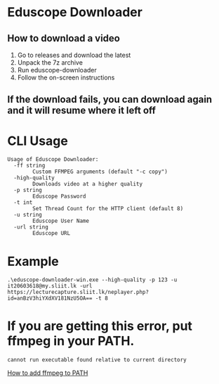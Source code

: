 # Eduscope Downloader


## How to download a video

1. Go to releases and download the latest
2. Unpack the 7z archive
3. Run eduscope-downloader
4. Follow the on-screen instructions

## If the download fails, you can download again and it will resume where it left off

# CLI Usage 

```
Usage of Eduscope Downloader:
  -ff string
        Custom FFMPEG arguments (default "-c copy")
  -high-quality
        Downloads video at a higher quality    
  -p string
        Eduscope Password
  -t int
        Set Thread Count for the HTTP client (default 8)
  -u string
        Eduscope User Name
  -url string
        Eduscope URL
```

# Example
```
.\eduscope-downloader-win.exe --high-quality -p 123 -u it20603618@my.sliit.lk -url https://lecturecapture.sliit.lk/neplayer.php?id=anBzV3hiYXdXV181NzU5OA== -t 8
```

# If you are getting this error, put ffmpeg in your PATH. 
```
cannot run executable found relative to current directory
```

[How to add ffmpeg to PATH](https://phoenixnap.com/kb/ffmpeg-windows) 
